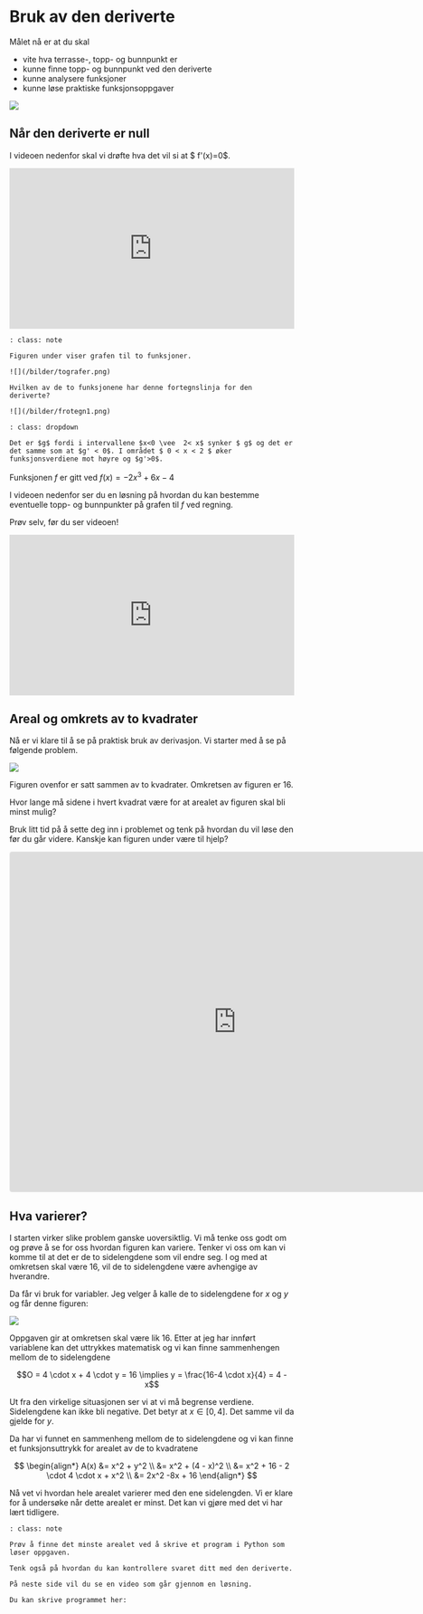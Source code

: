 # Bruk av den deriverte

Målet nå er at du skal 
* vite hva terrasse-, topp- og bunnpunkt er
* kunne finne topp- og bunnpunkt ved den deriverte
* kunne analysere funksjoner
* kunne løse praktiske funksjonsoppgaver

![](/bilder/tangenter.png)

## Når den deriverte er null

I videoen nedenfor skal vi drøfte hva det vil si at $ f'(x)=0$.

<div style="padding:56.25% 0 0 0;position:relative;"><iframe src="https://player.vimeo.com/video/299173827?h=0cb0bb820d&title=0&byline=0&portrait=0" style="position:absolute;top:0;left:0;width:100%;height:100%;" frameborder="0" allow="autoplay; fullscreen; picture-in-picture" allowfullscreen></iframe></div><script src="https://player.vimeo.com/api/player.js"></script>


```{admonition} Oppgave 1
: class: note

Figuren under viser grafen til to funksjoner.

![](/bilder/tografer.png)

Hvilken av de to funksjonene har denne fortegnslinja for den deriverte?

![](/bilder/frotegn1.png)
```

```{admonition} Fasit
: class: dropdown

Det er $g$ fordi i intervallene $x<0 \vee  2< x$ synker $ g$ og det er det samme som at $g' < 0$. I området $ 0 < x < 2 $ øker funksjonsverdiene mot høyre og $g'>0$. 

```


Funksjonen $f$ er gitt ved $f(x)=-2x^3 + 6x-4$

I videoen nedenfor ser du en løsning på hvordan du kan bestemme eventuelle topp- og bunnpunkter på grafen til $f$ ved regning.

Prøv selv, før du ser videoen!

<div style="padding:56.25% 0 0 0;position:relative;"><iframe src="https://player.vimeo.com/video/86110624?h=430df53303&title=0&byline=0&portrait=0" style="position:absolute;top:0;left:0;width:100%;height:100%;" frameborder="0" allow="autoplay; fullscreen; picture-in-picture" allowfullscreen></iframe></div><script src="https://player.vimeo.com/api/player.js"></script>


## Areal og omkrets av to kvadrater

Nå er vi klare til å se på praktisk bruk av derivasjon. Vi starter med å se på følgende problem. 

![](/bilder/kvadrater.png)

Figuren ovenfor er satt sammen av to kvadrater. Omkretsen av figuren er 16.

Hvor lange må sidene i hvert kvadrat være for at arealet av figuren skal bli minst mulig?

Bruk litt tid på å sette deg inn i problemet og tenk på hvordan du vil løse den før du går videre. Kanskje kan figuren under være til hjelp?

<iframe src="https://www.geogebra.org/classic/bkhmbb4a?embed" width="800" height="600" allowfullscreen="" style="border: 1px solid #e4e4e4;border-radius: 4px;" frameborder="0"></iframe>

## Hva varierer?

I starten virker slike problem ganske uoversiktlig. Vi må tenke oss godt om og prøve å se for oss hvordan figuren kan variere. Tenker vi oss om kan vi komme til at det er de to sidelengdene som vil endre seg. I og med at omkretsen skal være 16, vil de to sidelengdene være avhengige av hverandre.

Da får vi bruk for variabler. Jeg velger å kalle de to sidelengdene for $x$ og $y$ og får denne figuren:

![](/bilder/kvadrater2.png)



Oppgaven gir at omkretsen skal være lik 16. Etter at jeg har innført variablene kan det uttrykkes matematisk og vi kan finne sammenhengen mellom de to sidelengdene 

$$O = 4 \cdot x + 4 \cdot y = 16 \implies y = \frac{16-4 \cdot x}{4} = 4 - x$$

Ut fra den virkelige situasjonen ser vi at vi må begrense verdiene. Sidelengdene kan ikke bli negative. Det betyr at $x \in \lbrack 0, 4 \rbrack$. Det samme vil da gjelde for $y$.

Da har vi funnet en sammenheng mellom de to sidelengdene og vi kan finne et funksjonsuttrykk for arealet av de to kvadratene 

$$
\begin{align*}
A(x) &= x^2 + y^2 \\
&= x^2 + (4 - x)^2 \\
&= x^2 + 16 - 2 \cdot 4 \cdot x + x^2 \\
&= 2x^2 -8x + 16
\end{align*}
$$

Nå vet vi hvordan hele arealet varierer med den ene sidelengden. Vi er klare for å undersøke når dette arealet er minst. Det kan vi gjøre med det vi har lært tidligere.

```{admonition} Oppgave 1
: class: note

Prøv å finne det minste arealet ved å skrive et program i Python som løser oppgaven.

Tenk også på hvordan du kan kontrollere svaret ditt med den deriverte.

På neste side vil du se en video som går gjennom en løsning.

Du kan skrive programmet her:


```